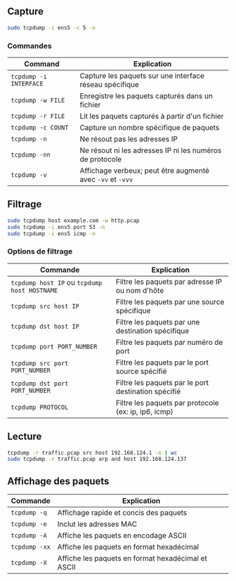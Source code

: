 ## Capture

```bash
sudo tcpdump -i ens5 -c 5 -n
```

### Commandes

|Command|Explication|
|---|---|
|`tcpdump -i INTERFACE`|Capture les paquets sur une interface réseau spécifique|
|`tcpdump -w FILE`|Enregistre les paquets capturés dans un fichier|
|`tcpdump -r FILE`|Lit les paquets capturés à partir d'un fichier|
|`tcpdump -c COUNT`|Capture un nombre spécifique de paquets|
|`tcpdump -n`|Ne résout pas les adresses IP|
|`tcpdump -nn`|Ne résout ni les adresses IP ni les numéros de protocole|
|`tcpdump -v`|Affichage verbeux; peut être augmenté avec `-vv` et `-vvv`|

## Filtrage

```bash
sudo tcpdump host example.com -w http.pcap
sudo tcpdump -i ens5 port 53 -n
sudo tcpdump -i ens5 icmp -n
```

### Options de filtrage

|Commande|Explication|
|---|---|
|`tcpdump host IP` ou `tcpdump host HOSTNAME`|Filtre les paquets par adresse IP ou nom d'hôte|
|`tcpdump src host IP`|Filtre les paquets par une source spécifique|
|`tcpdump dst host IP`|Filtre les paquets par une destination spécifique|
|`tcpdump port PORT_NUMBER`|Filtre les paquets par numéro de port|
|`tcpdump src port PORT_NUMBER`|Filtre les paquets par le port source spécifié|
|`tcpdump dst port PORT_NUMBER`|Filtre les paquets par le port destination spécifié|
|`tcpdump PROTOCOL`|Filtre les paquets par protocole (ex: ip, ip6, icmp)|

## Lecture

```bash
tcpdump -r traffic.pcap src host 192.168.124.1 -n | wc
sudo tcpdump -r traffic.pcap arp and host 192.168.124.137
```

## Affichage des paquets

|Commande|Explication|
|---|---|
|`tcpdump -q`|Affichage rapide et concis des paquets|
|`tcpdump -e`|Inclut les adresses MAC|
|`tcpdump -A`|Affiche les paquets en encodage ASCII|
|`tcpdump -xx`|Affiche les paquets en format hexadécimal|
|`tcpdump -X`|Affiche les paquets en format hexadécimal et ASCII|